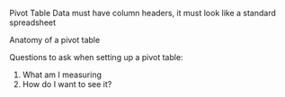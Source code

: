 Pivot Table
Data must have column headers, it must look like a standard spreadsheet
 
Anatomy of a pivot table
 
Questions to ask when setting up a pivot table: 
1.	What am I measuring
2.	How do I want to see it?

